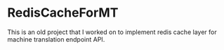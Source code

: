 # RedisCacheForMT
This is an old project that I worked on to implement redis cache layer for machine translation endpoint API. 
